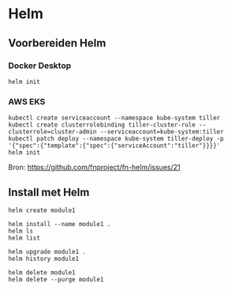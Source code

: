 # Helm

## Voorbereiden Helm

### Docker Desktop

    helm init

### AWS EKS

    kubectl create serviceaccount --namespace kube-system tiller
    kubectl create clusterrolebinding tiller-cluster-rule --clusterrole=cluster-admin --serviceaccount=kube-system:tiller
    kubectl patch deploy --namespace kube-system tiller-deploy -p '{"spec":{"template":{"spec":{"serviceAccount":"tiller"}}}}'
    helm init

Bron: https://github.com/fnproject/fn-helm/issues/21

## Install met Helm

    helm create module1
    
    helm install --name module1 .
    helm ls
    helm list
    
    helm upgrade module1 .
    helm history module1
    
    helm delete module1
    helm delete --purge module1
